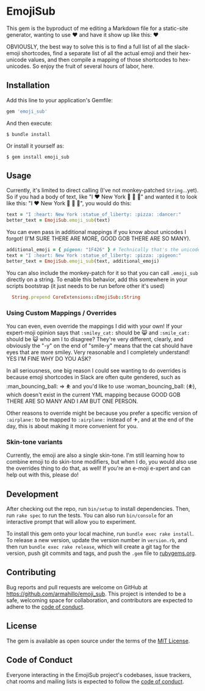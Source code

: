 # EmojiSub

This gem is the byproduct of me editing a Markdown file for a static-site generator, wanting to use :heart: and have it show up like this: &#x2764;

OBVIOUSLY, the best way to solve this is to find a full list of all the slack-emoji shortcodes, find a separate list of all the actual emoji and their hex-unicode values, and then compile a mapping of those shortcodes to hex-unicodes. So enjoy the fruit of several hours of labor, here.

## Installation

Add this line to your application's Gemfile:

```ruby
gem 'emoji_sub'
```

And then execute:

    $ bundle install

Or install it yourself as:

    $ gem install emoji_sub

## Usage

Currently, it's limited to direct calling (I've not monkey-patched `String`...yet). So if you had a body of text, like "I :heart: New York :statue_of_liberty: :pizza: :dancer:" and wanted it to look like this: 
"I &#x2764; New York &#x1F5FD; &#x1F355; &#x1F483;", you would do this:

```ruby
text = "I :heart: New York :statue_of_liberty: :pizza: :dancer:"
better_text = EmojiSub.emoji_sub(text)
```

You can even pass in additional mappings if you know about unicodes I forgot! (I'M SURE THERE ARE MORE, GOOD GOB THERE ARE SO MANY).

```ruby
additional_emoji = { pigeon: "1F426" } # Technically that's the unicode for birb, but...
text = "I :heart: New York :statue_of_liberty: :pizza: :pigeon:"
better_text = EmojiSub.emoji_sub(text, additional_emoji)
```

You can also include the monkey-patch for it so that you can call `.emoji_sub` directly on a string. To enable this behavior, add this somewhere in your scripts bootstrap (it just needs to be run before other it's used)

```ruby
  String.prepend CoreExtensions::EmojiSub::String
```

### Using Custom Mappings / Overrides

You can even, even override the mappings I did with your own! If your expert-moji opinion says that `:smiley_cat:` should be &#x1F638; and `:smile_cat:` should be &#x1F63A; who am I to disagree? They're very different, clearly, and obviously the "-y" on the end of "smile-y" means that the cat should have eyes that are more smiley. Very reasonable and I completely understand! YES I'M FINE WHY DO YOU ASK?

In all seriousness, one big reason I could see wanting to do overrides is because emoji shortcodes in Slack are often quite gendered, such as :man_bouncing_ball: => &#x26F9; and you'd like to use :woman_bouncing_ball: (&#x26F9;), which doesn't exist in the current YML mapping because GOOD GOB THERE ARE SO MANY AND I AM BUT ONE PERSON.

Other reasons to override might be because you prefer a specific version of `:airplane:` to be mapped to `:airplane:` instead of &#x2708;, and at the end of the day, this is about making it more convenient for you.


### Skin-tone variants

Currently, the emoji are also a single skin-tone. I'm still learning how to combine emoji to do skin-tone modifiers, but when I do, you would also use the overrides thing to do that, as well! If you're an e-moji e-xpert and can help out with this, please do!

## Development

After checking out the repo, run `bin/setup` to install dependencies. Then, run `rake spec` to run the tests. You can also run `bin/console` for an interactive prompt that will allow you to experiment.

To install this gem onto your local machine, run `bundle exec rake install`. To release a new version, update the version number in `version.rb`, and then run `bundle exec rake release`, which will create a git tag for the version, push git commits and tags, and push the `.gem` file to [rubygems.org](https://rubygems.org).

## Contributing

Bug reports and pull requests are welcome on GitHub at https://github.com/armahillo/emoji_sub. This project is intended to be a safe, welcoming space for collaboration, and contributors are expected to adhere to the [code of conduct](https://github.com/armahillo/emoji_sub/blob/master/CODE_OF_CONDUCT.md).


## License

The gem is available as open source under the terms of the [MIT License](https://opensource.org/licenses/MIT).

## Code of Conduct

Everyone interacting in the EmojiSub project's codebases, issue trackers, chat rooms and mailing lists is expected to follow the [code of conduct](https://github.com/armahillo/emoji_sub/blob/master/CODE_OF_CONDUCT.md).
